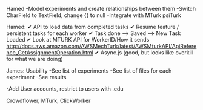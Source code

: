 
Hamed
-Model experiments and create relationships between them
-Switch CharField to TextField, change {} to null
-Integrate with MTurk
psiTurk

Hamed:
✔ API to load data from completed tasks
✔ Resume feature / persistent tasks for each worker
✔ Task done --> Saved --> New Task Loaded 
✔ Look at MTURK API for WorkerID/How it sends 
http://docs.aws.amazon.com/AWSMechTurk/latest/AWSMturkAPI/ApiReference_GetAssignmentOperation.html
✔ Async.js (good, but looks like overkill for what we are doing)

James:
Usability 
-See list of experiments
-See list of files for each experiment
-See results

-Add User accounts, restrict to users with .edu


Crowdflower, MTurk, ClickWorker